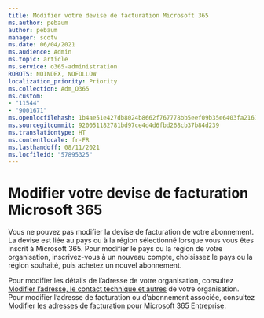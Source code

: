 ```yaml
---
title: Modifier votre devise de facturation Microsoft 365
ms.author: pebaum
author: pebaum
manager: scotv
ms.date: 06/04/2021
ms.audience: Admin
ms.topic: article
ms.service: o365-administration
ROBOTS: NOINDEX, NOFOLLOW
localization_priority: Priority
ms.collection: Adm_O365
ms.custom:
- "11544"
- "9001671"
ms.openlocfilehash: 1b4ae51e427db8024b8662f767778bb5eef09b35e6403fa2161365b75cb7f224
ms.sourcegitcommit: 920051182781bd97ce4d4d6fbd268cb37b84d239
ms.translationtype: HT
ms.contentlocale: fr-FR
ms.lasthandoff: 08/11/2021
ms.locfileid: "57895325"
---
```

# <a name="change-your-microsoft-365-billing-currency"></a>Modifier votre devise de facturation Microsoft 365

Vous ne pouvez pas modifier la devise de facturation de votre abonnement. La devise est liée au pays ou à la région sélectionné lorsque vous vous êtes inscrit à Microsoft 365. Pour modifier le pays ou la région de votre organisation, inscrivez-vous à un nouveau compte, choisissez le pays ou la région souhaité, puis achetez un nouvel abonnement. 

Pour modifier les détails de l’adresse de votre organisation, consultez [Modifier l’adresse, le contact technique et autres](https://docs.microsoft.com/microsoft-365/admin/manage/change-address-contact-and-more) de votre organisation. Pour modifier l’adresse de facturation ou d’abonnement associée, consultez [Modifier les adresses de facturation pour Microsoft 365 Entreprise](https://docs.microsoft.com/microsoft-365/commerce/billing-and-payments/change-your-billing-addresses). 